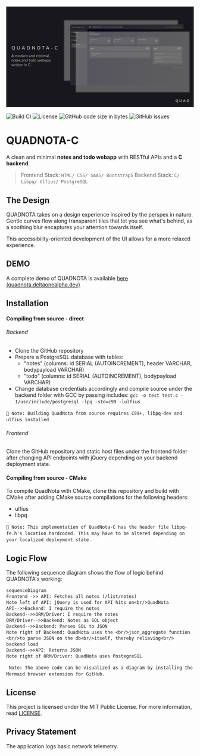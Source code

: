 ![Banner](https://github.com/deltaonealpha/quadnota-c/blob/main/media_assets/banner.png?raw=true)

![Build CI](https://img.shields.io/badge/build-passing-brightgreen) 
![License](https://img.shields.io/badge/license-MIT-orange)
![GitHub code size in bytes](https://img.shields.io/github/languages/code-size/deltaonealpha/quadnota-c) 
![GitHub issues](https://img.shields.io/github/issues/deltaonealpha/quadnota-c)

# QUADNOTA-C
A clean and minimal **notes and todo webapp** with RESTful APIs and a **C backend**.
> Frontend Stack: `HTML/ CSS/ SAAS/ Bootstrap5` 
> Backend Stack: `C/ Libpq/ Ulfius/ PostgreSQL`


## The Design
QUADNOTA takes on a design experience inspired by the perspex in nature. Gentle curves flow along transparent tiles that let you see what's behind, as a soothing blur encaptures your attention towards itself.

This accessibility-oriented development of the UI allows for a more relaxed experience.

## DEMO
A complete demo of QUADNOTA is available [here (quadnota.deltaonealpha.dev)](https://quadnota.deltaonealpha.dev/)

## Installation
#### Compiling from source - direct
###### Backend
- Clone the GitHub repository
- Prepare a PostgreSQL database with tables:
    - "notes" (columns: id SERIAL (AUTOINCREMENT), header VARCHAR, bodypayload VARCHAR)
    - "todo" (columns: id SERIAL (AUTOINCREMENT), bodypayload VARCHAR)
- Change database credentials accordingly and compile source under the backend folder with GCC by passing includes:
`gcc -o test test.c -I/usr/include/postgresql -lpq -std=c99 -lulfius`

`🔴 Note: Building QuadNota from source requires C99+, libpq-dev and ulfius installed`

###### Frontend 
Clone the GitHub repository and static host files under the frontend folder after changing API endpoints with jQuery depending on your backend deployment state.

#### Compiling from source - CMake
To compile QuadNota with CMake, clone this repository and build with CMake after adding CMake source compilations for the following headers:
- ulfius
- libpq 

`🔴 Note: This implementation of QuadNota-C has the header file libpq-fe.h's location hardcoded. This may have to be altered depending on your localized deployment state.`


## Logic Flow
The following sequence diagram shows the flow of logic behind QUADNOTA's working:
```mermaid
sequenceDiagram
Frontend ->> API: Fetches all notes (/list/notes)
Note left of API: jQuery is used for API hits on<br/>QuadNota
API-->>Backend: I require the notes
Backend-->>ORM/Driver: I require the notes
ORM/Driver-->>Backend: Notes as SQL object
Backend-->>Backend: Parses SQL to JSON
Note right of Backend: QuadNota uses the <br/>json_aggregate function <br/>to parse JSON on the db<br/>itself, thereby relieving<br/> backend load
Backend-->>API: Returns JSON
Note right of ORM/Driver: QuadNota uses PostegreSQL
```
` Note: The above code can be visualized as a diagram by installing the Mermaid browser extension for GitHub.`


## License
This project is licensed under the MIT Public License. For more information, read [LICENSE](/LICENSE). 


## Privacy Statement
The application logs basic network telemetry.
